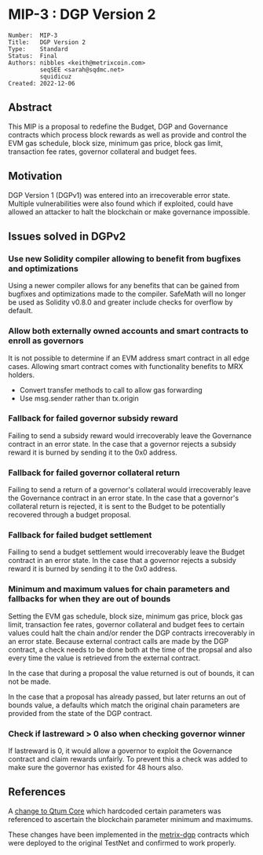 # MIP-3 : DGP Version 2

```
Number:  MIP-3
Title:   DGP Version 2
Type:    Standard
Status:  Final
Authors: nibbles <keith@metrixcoin.com>
         seqSEE <sarah@sqdmc.net>
         squidicuz
Created: 2022-12-06
```

## Abstract

This MIP is a proposal to redefine the Budget, DGP and Governance contracts which process block rewards as well as provide and control the EVM gas schedule, block size, minimum gas price, block gas limit, transaction fee rates, governor collateral and budget fees. 

## Motivation

DGP Version 1 (DGPv1) was entered into an irrecoverable error state. Multiple vulnerabilities were also found which if exploited, could have allowed an attacker to halt the blockchain or make governance impossible.

## Issues solved in DGPv2
### Use new Solidity compiler allowing to benefit from bugfixes and optimizations
Using a newer compiler allows for any benefits that can be gained from bugfixes and optimizations made to the compiler. SafeMath will no longer be used as Solidity v0.8.0 and greater include checks for overflow by default.

### Allow both externally owned accounts and smart contracts to enroll as governors
It is not possible to determine if an EVM address smart contract in all edge cases. Allowing smart contract comes with functionality benefits to MRX holders.

- Convert transfer methods to call to allow gas forwarding
- Use msg.sender rather than tx.origin

### Fallback for failed governor subsidy reward
Failing to send a subsidy reward would irrecoverably leave the Governance contract in an error state. In the case that a governor rejects a subsidy reward it is burned by sending it to the 0x0 address.

### Fallback for failed governor collateral return
Failing to send a return of a governor's collateral would irrecoverably leave the Governance contract in an error state. In the case that a governor's collateral return is rejected, it is sent to the Budget to be potentially recovered through a budget proposal.

### Fallback for failed budget settlement
Failing to send a budget settlement would irrecoverably leave the Budget contract in an error state. In the case that a governor rejects a subsidy reward it is burned by sending it to the 0x0 address.

### Minimum and maximum values for chain parameters and fallbacks for when they are out of bounds
Setting the EVM gas schedule, block size, minimum gas price, block gas limit, transaction fee rates, governor collateral and budget fees to certain values could halt the chain and/or render the DGP contracts irrecoverably in an error state. Because external contract calls are made by the DGP contract, a check needs to be done both at the time of the propsal and also every time the value is retrieved from the external contract. 

In the case that during a proposal the value returned is out of bounds, it can not be made. 

In the case that a proposal has already passed, but later returns an out of bounds value, a defaults which match the original chain parameters are provided from the state of the DGP contract.

### Check if lastreward > 0 also when checking governor winner
If lastreward is 0, it would allow a governor to exploit the Governance contract and claim rewards unfairly. To prevent this a check was added to make sure the governor has existed for 48 hours also. 

## References

A [change to Qtum Core](https://github.com/qtumproject/qtum/pull/252) which hardcoded certain parameters was referenced to ascertain the blockchain parameter minimum and maximums. 

These changes have been implemented in the [metrix-dgp](https://github.com/TheLindaProjectInc/metrix-dgp/tree/46ed50d4114a8ffcd14e578a70c77a858e362832) contracts which were deployed to the original TestNet and confirmed to work properly.
